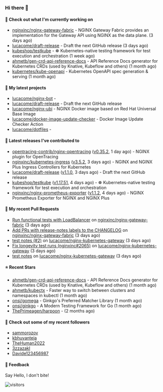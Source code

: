 ### Hi there 👋

#### 👷 Check out what I'm currently working on

- [nginxinc/nginx-gateway-fabric](https://github.com/nginxinc/nginx-gateway-fabric) - NGINX Gateway Fabric provides an implementation for the Gateway API using NGINX as the data plane. (3 days ago)
- [lucacome/draft-release](https://github.com/lucacome/draft-release) - Draft the next GitHub release (3 days ago)
- [kubeshop/testkube](https://github.com/kubeshop/testkube) - ☸️ Kubernetes-native testing framework for test execution and orchestration (1 week ago)
- [ahmetb/gen-crd-api-reference-docs](https://github.com/ahmetb/gen-crd-api-reference-docs) - API Reference Docs generator for Kubernetes CRDs (used by Knative, Kubeflow and others) (1 month ago)
- [kubernetes/kube-openapi](https://github.com/kubernetes/kube-openapi) - Kubernetes OpenAPI spec generation &amp; serving (1 month ago)

#### 🌱 My latest projects

- [lucacome/nginx-bot](https://github.com/lucacome/nginx-bot) - 
- [lucacome/draft-release](https://github.com/lucacome/draft-release) - Draft the next GitHub release
- [lucacome/nginx-ubi](https://github.com/lucacome/nginx-ubi) - NGINX Docker image based on Red Hat Universal Base Image
- [lucacome/docker-image-update-checker](https://github.com/lucacome/docker-image-update-checker) - Docker Image Update Checker Action
- [lucacome/dotfiles](https://github.com/lucacome/dotfiles) - 

#### 🔭 Latest releases I've contributed to

- [opentracing-contrib/nginx-opentracing](https://github.com/opentracing-contrib/nginx-opentracing) ([v0.35.2](https://github.com/opentracing-contrib/nginx-opentracing/releases/tag/v0.35.2), 1 day ago) - NGINX plugin for OpenTracing
- [nginxinc/kubernetes-ingress](https://github.com/nginxinc/kubernetes-ingress) ([v3.5.2](https://github.com/nginxinc/kubernetes-ingress/releases/tag/v3.5.2), 3 days ago) - NGINX and  NGINX Plus Ingress Controllers for Kubernetes
- [lucacome/draft-release](https://github.com/lucacome/draft-release) ([v1.1.0](https://github.com/lucacome/draft-release/releases/tag/v1.1.0), 3 days ago) - Draft the next GitHub release
- [kubeshop/testkube](https://github.com/kubeshop/testkube) ([v1.17.51](https://github.com/kubeshop/testkube/releases/tag/v1.17.51), 4 days ago) - ☸️ Kubernetes-native testing framework for test execution and orchestration
- [nginxinc/nginx-prometheus-exporter](https://github.com/nginxinc/nginx-prometheus-exporter) ([v1.1.2](https://github.com/nginxinc/nginx-prometheus-exporter/releases/tag/v1.1.2), 4 days ago) - NGINX Prometheus Exporter for NGINX and NGINX Plus

#### 🔨 My recent Pull Requests

- [Run functional tests with LoadBalancer](https://github.com/nginxinc/nginx-gateway-fabric/pull/2075) on [nginxinc/nginx-gateway-fabric](https://github.com/nginxinc/nginx-gateway-fabric) (3 days ago)
- [Add PRs with release-notes labels to the CHANGELOG](https://github.com/nginxinc/nginx-gateway-fabric/pull/2067) on [nginxinc/nginx-gateway-fabric](https://github.com/nginxinc/nginx-gateway-fabric) (3 days ago)
- [test notes (#2)](https://github.com/lucacome/nginx-kubernetes-gateway/pull/4) on [lucacome/nginx-kubernetes-gateway](https://github.com/lucacome/nginx-kubernetes-gateway) (3 days ago)
- [Fix longevity test runs (nginxinc#2065)](https://github.com/lucacome/nginx-kubernetes-gateway/pull/3) on [lucacome/nginx-kubernetes-gateway](https://github.com/lucacome/nginx-kubernetes-gateway) (3 days ago)
- [test notes](https://github.com/lucacome/nginx-kubernetes-gateway/pull/2) on [lucacome/nginx-kubernetes-gateway](https://github.com/lucacome/nginx-kubernetes-gateway) (3 days ago)

#### ⭐ Recent Stars

- [ahmetb/gen-crd-api-reference-docs](https://github.com/ahmetb/gen-crd-api-reference-docs) - API Reference Docs generator for Kubernetes CRDs (used by Knative, Kubeflow and others) (1 month ago)
- [ahmetb/kubectx](https://github.com/ahmetb/kubectx) - Faster way to switch between clusters and namespaces in kubectl (1 month ago)
- [onsi/gomega](https://github.com/onsi/gomega) - Ginkgo&#39;s Preferred Matcher Library (1 month ago)
- [onsi/ginkgo](https://github.com/onsi/ginkgo) - A Modern Testing Framework for Go (1 month ago)
- [ThePrimeagen/harpoon](https://github.com/ThePrimeagen/harpoon) -  (2 months ago)

#### 👯 Check out some of my recent followers

- [sammorozov](https://github.com/sammorozov)
- [kbhuvanteja](https://github.com/kbhuvanteja)
- [TheHuman2022](https://github.com/TheHuman2022)
- [3zzazakl](https://github.com/3zzazakl)
- [Davide123456987](https://github.com/Davide123456987)

#### 💬 Feedback

Say Hello, I don't bite!

![visitors](https://visitor-badge.laobi.icu/badge?page_id=lucacome.visitor-badge)
#
